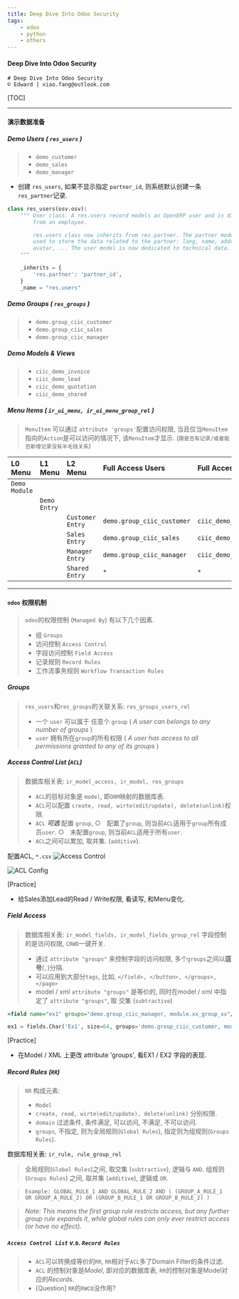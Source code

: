 ```yaml
---
title: Deep Dive Into Odoo Security
tags:
    - odoo
    - python
    - others
---
```


#### Deep Dive Into Odoo Security

	# Deep Dive Into Odoo Security
	© Edward | xiao.fang@outlook.com

[TOC]

***
#### 演示数据准备

##### Demo Users ( `res_users` )

> - `demo_customer`
> - `demo_sales`
> - `demo_manager`

* 创建 `res_users`, 如果不显示指定 `partner_id`,  则系统默认创建一条`res_partner`记录. 

``` python
class res_users(osv.osv):
    """ User class. A res.users record models an OpenERP user and is different
        from an employee.

        res.users class now inherits from res.partner. The partner model is
        used to store the data related to the partner: lang, name, address,
        avatar, ... The user model is now dedicated to technical data.
    """

    _inherits = {
        'res.partner': 'partner_id',
    }
    _name = "res.users"
```

##### Demo Groups ( `res_groups` )

> - `demo.group_ciic_customer`
> - `demo.group_ciic_sales`
> - `demo.group_ciic_manager`

##### Demo Models & Views

> - `ciic_demo_invoice`
> - `ciic_demo_lead`
> - `ciic_demo_quotation`
> - `ciic_demo_shared`

##### Menu Items ( `ir_ui_menu, ir_ui_menu_group_rel` )
> `MenuItem` 可以通过 `attribute 'groups'`配置访问权限, 当且仅当`MenuItem`指向的`Action`是可以访问的情况下, 该`MenuItem`才显示. (`跟是否有记录/或者能否新增记录没有半毛钱关系`) 

|L0 Menu | L1 Menu |  L2 Menu  | Full Access Users  | Full Access Models |
| :---  | :--- | :--- | :--- | :--- |
| `Demo Module` 	|    | |   |
|  	|   `Demo Entry` | |   |
|  	|    |`Customer Entry` | `demo.group_ciic_customer`|`ciic_demo_lead` |
|  |    |  `Sales Entry`| `demo.group_ciic_sales`| `ciic_demo_quotation` |
|  |    |  `Manager Entry`| `demo.group_ciic_manager` | `ciic_demo_invoice` |
|  |    |  `Shared Entry`| `*` | `*` |

***

#### `odoo` 权限机制

> `odoo`的权限控制 (`Managed By`) 有以下几个因素.
> * 组 `Groups` 
> * 访问控制 `Access Control`
> * 字段访问控制 `Field Access`
> * 记录规则 `Record Rules`
> * 工作流事务规则 `Workflow Transaction Rules`

##### Groups

> `res_users`和`res_groups`的关联关系: `res_groups_users_rel`
> *  一个 `user` 可以属于 任意个 `group`  ( *A user can belongs to any number of groups* )
> * `user` 拥有所在`group`的所有权限 ( *A user has access to all permissions granted to any of its groups* )

##### Access Control List (`ACL`)

> 数据库相关表: `ir_model_access, ir_model, res_groups`
> * `ACL`的目标对象是 `model`, 即`ORM`映射的数据库表.
> * `ACL`可以配置 `create, read, wirte(edit/update), delete(unlink)`权限.
> * `ACL` ***可选*** 配置 `group`, 
>   ○　配置了`group`, 则当前`ACL`适用于`group`所有成员`user`.
>   ○　未配置`group`, 则当前`ACL`适用于所有`user`.
> * `ACL`之间可以累加, 取并集. (`additive`).

配置ACL, `*.csv`
![Access Control](/assets/oddo-security-01.png)

![ACL Config](/assets/odoo-security-02.png)

[Practice]
- 给Sales添加Lead的Read / Write权限, 看读写, 和Menu变化.

##### Field Access

> 数据库相关表: `ir_model_fields, ir_model_fields_group_rel`
> 字段控制的是访问权限, `CRWD`一键开关.
> * 通过 `attribute "groups"` 来控制字段的访问权限, 多个`groups`之间以**逗号**(`,`)分隔.
> * 可以应用到大部分`tags`, 比如,  `</field>, </button>, </groups>,</page>`
> * model / xml  `attribute "groups"` 是等价的, 同时在model / xml 中指定了 `attribute "groups"`, 取 交集 (`subtractive`) 

```xml
<field name="ex1" groups="demo.group_ciic_manager, module.xx_group_xx"/>
```

``` python
ex1 = fields.Char('Ex1', size=64, groups='demo.group_ciic_customer, module.xx_group_xx')
```

[Practice]
* 在Model / XML 上更改 attribute 'groups', 看EX1 / EX2 字段的表现.


##### Record Rules (`RR`)

> `RR` 构成元素:
> - `Model` 
> -  `create, read, wirte(edit/update), delete(unlink)` 分别权限.
> - `domain` 过滤条件, 条件满足, 可以访问, 不满足, 不可以访问.
> - `groups`, 不指定, 则为全局规则(`Global Rules`), 指定则为组规则(`Groups Rules`).

数据库相关表: `ir_rule, rule_group_rel`

> 全局规则(`Global Rules`)之间, 取交集 (`subtractive`), 逻辑与 `AND`.
> 组规则(`Groups Rules`) 之间, 取并集 (`additive`), 逻辑或 `OR`.

> `Example: GLOBAL_RULE_1 AND GLOBAL_RULE_2 AND ( (GROUP_A_RULE_1 OR GROUP_A_RULE_2) OR (GROUP_B_RULE_1 OR GROUP_B_RULE_2) )`

> *Note: This means the first group rule restricts access, but any further group rule expands it, while global rules can only ever restrict access (or have no effect).*


##### `Access Control List` v.s. `Record Rules`

> * `ACL`可以转换成等价的`RR`, `RR`相对于`ACL`多了Domain Filter的条件过滤.
> * `ACL` 的控制对象是*Model*, 即对应的数据库表, `RR`的控制对象是Model对应的*Records*.
> *  [Question] `RR`的`RWCD`没作用?
   
